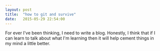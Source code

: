 ```yaml
---
layout: post
title:  "how to git and survive"
date:   2015-05-29 22:54:00
---
```

For ever I've been thinking, I need to write a blog. Honestly, I think that if I can learn to talk about what I'm learning then it will help cement things in my mind a little better.



